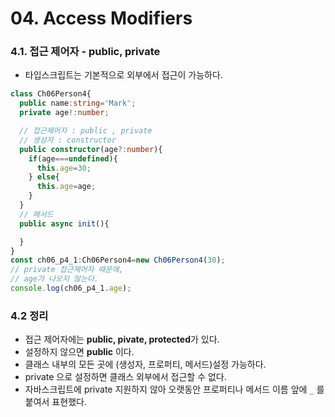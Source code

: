 # 04. Access Modifiers

### 4.1. 접근 제어자 - public, private

- 타입스크립트는 기본적으로 외부에서 접근이 가능하다.

```ts
class Ch06Person4{
  public name:string='Mark';
  private age!:number;

  // 접근제어자 : public , private
  // 생성자 : constructor
  public constructor(age?:number){
    if(age===undefined){
      this.age=30;
    } else{
      this.age=age;
    }
  }
  // 메서드
  public async init(){

  }
}
const ch06_p4_1:Ch06Person4=new Ch06Person4(30);
// private 접근제어자 때문에,
// age가 나오지 않는다.
console.log(ch06_p4_1.age);

```

### 4.2 정리

- 접근 제어자에는 **public, pivate, protected**가 있다.
- 설정하지 않으면 **public** 이다.
- 클래스 내부의 모든 곳에 (생성자, 프로퍼티, 메서드)설정 가능하다.
- private 으로 설정하면 클래스 외부에서 접근할 수 없다.
- 자바스크립트에 private 지원하지 않아 오랫동안 프로퍼티나 메서드 이름 앞에 `_` 를 붙여서 표현했다.
